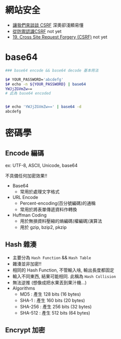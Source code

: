 
# 網站安全

- [讓我們來談談 CSRF](https://blog.techbridge.cc/2017/02/25/csrf-introduction/) 深奧卻淺顯易懂
- [從防禦認識CSRF](https://www.ithome.com.tw/voice/115822) not yet
- [19. Cross Site Request Forgery (CSRF)](https://docs.spring.io/spring-security/site/docs/current/reference/html/csrf.html) not yet


# base64

```bash
### base64 encode && base64 decode 基本用法

$# YOUR_PASSWORD='abcdefg'
$# echo -n ${YOUR_PASSWORD} | base64
YWJjZGVmZw==
# 此為 base64 encoded


$# echo 'YWJjZGVmZw==' | base64 -d
abcdefg
```


# 密碼學

## Encode 編碼

ex: UTF-8, ASCII, Unicode, base64

不具備任何加密效果!!

- Base64
    - 常用於處理文字格式
- URL Encode
    - Percent-encoding(百分號編碼)的通稱
    - 常用於將表單傳遞資料作轉換
- Huffman Coding
    - 用於無損資料壓縮的熵編碼(權編碼)演算法
    - 用於 gzip, bzip2, pkzip


## Hash 雜湊

- 主要分為 `Hash Function` && `Hash Table`
- 雜湊並非加密!!
- 相同的 Hash Function, 不管輸入啥, 輸出長度都固定
- 輸入不同東西, 結果可能相同. 此稱為 `Hash Collision`
- 無法逆推 (想像成把水果丟到果汁機...)
- Algorithms
    - MD5 : 產生 128 bits (16 bytes)
    - SHA-1 : 產生 160 bits (20 bytes)
    - SHA-256 : 產生 256 bits (32 bytes)
    - SHA-512 : 產生 512 bits (64 bytes)


## Encrypt 加密
